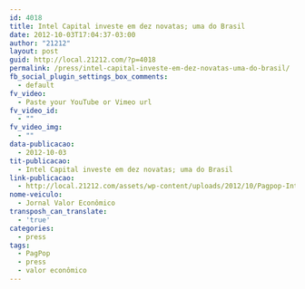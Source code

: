 ```yaml
---
id: 4018
title: Intel Capital investe em dez novatas; uma do Brasil
date: 2012-10-03T17:04:37-03:00
author: "21212"
layout: post
guid: http://local.21212.com/?p=4018
permalink: /press/intel-capital-investe-em-dez-novatas-uma-do-brasil/
fb_social_plugin_settings_box_comments:
  - default
fv_video:
  - Paste your YouTube or Vimeo url
fv_video_id:
  - ""
fv_video_img:
  - ""
data-publicacao:
  - 2012-10-03
tit-publicacao:
  - Intel Capital investe em dez novatas; uma do Brasil
link-publicacao:
  - http://local.21212.com/assets/wp-content/uploads/2012/10/Pagpop-Intel.jpg
nome-veiculo:
  - Jornal Valor Econômico
transposh_can_translate:
  - 'true'
categories:
  - press
tags:
  - PagPop
  - press
  - valor econômico
---
```

